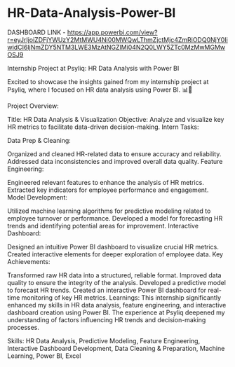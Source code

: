 # **HR-Data-Analysis-Power-BI**

DASHBOARD LINK - https://app.powerbi.com/view?r=eyJrIjoiZDFjYWUzY2MtMWU4Ni00MWQwLThmZjctMjc4ZmRiODQ0NjY0IiwidCI6IjNmZDY5NTM3LWE3MzAtNGZlMi04N2Q0LWY5ZTc0MzMwMGMwOSJ9

Internship Project at Psyliq: HR Data Analysis with Power BI

Excited to showcase the insights gained from my internship project at Psyliq, where I focused on HR data analysis using Power BI. 📊💼

Project Overview:

Title: HR Data Analysis & Visualization
Objective: Analyze and visualize key HR metrics to facilitate data-driven decision-making.
Intern Tasks:

Data Prep & Cleaning:

Organized and cleaned HR-related data to ensure accuracy and reliability.
Addressed data inconsistencies and improved overall data quality.
Feature Engineering:

Engineered relevant features to enhance the analysis of HR metrics.
Extracted key indicators for employee performance and engagement.
Model Development:

Utilized machine learning algorithms for predictive modeling related to employee turnover or performance.
Developed a model for forecasting HR trends and identifying potential areas for improvement.
Interactive Dashboard:

Designed an intuitive Power BI dashboard to visualize crucial HR metrics.
Created interactive elements for deeper exploration of employee data.
Key Achievements:

Transformed raw HR data into a structured, reliable format.
Improved data quality to ensure the integrity of the analysis.
Developed a predictive model to forecast HR trends.
Created an interactive Power BI dashboard for real-time monitoring of key HR metrics.
Learnings: This internship significantly enhanced my skills in HR data analysis, feature engineering, and interactive dashboard creation using Power BI. The experience at Psyliq deepened my understanding of factors influencing HR trends and decision-making processes.

Skills: HR Data Analysis, Predictive Modeling, Feature Engineering, Interactive Dashboard Development, Data Cleaning & Preparation, Machine Learning, Power BI, Excel
